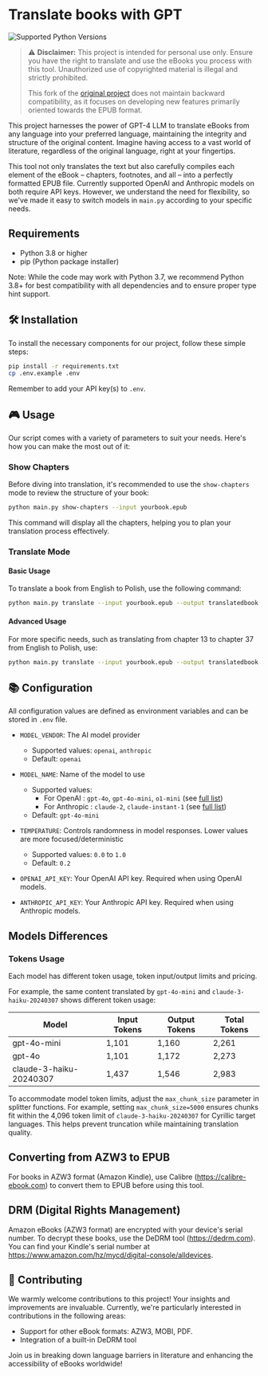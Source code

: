 # Translate books with GPT

![Supported Python Versions](https://img.shields.io/badge/python-3.8%20%7C%203.9%20%7C%203.10%20%7C%203.11%20%7C%203.12-blue)


> ⚠️ **Disclaimer:** This project is intended for personal use only. Ensure you have the right to translate and use the eBooks you process with this tool. Unauthorized use of copyrighted material is illegal and strictly prohibited. 
> 
> This fork of the [original project](https://github.com/jb41/translate-book) does not maintain backward compatibility, as it focuses on developing new features primarily oriented towards the EPUB format.

This project harnesses the power of GPT-4 LLM to translate eBooks from any language into your preferred language, maintaining the integrity and structure of the original content. Imagine having access to a vast world of literature, regardless of the original language, right at your fingertips.

This tool not only translates the text but also carefully compiles each element of the eBook – chapters, footnotes, and all – into a perfectly formatted EPUB file. Currently supported OpenAI and Anthropic models on both require API keys. However, we understand the need for flexibility, so we've made it easy to switch models in `main.py` according to your specific needs.


## Requirements

- Python 3.8 or higher
- pip (Python package installer)

Note: While the code may work with Python 3.7, we recommend Python 3.8+ for best compatibility with all dependencies and to ensure proper type hint support.


## 🛠️ Installation

To install the necessary components for our project, follow these simple steps:

```bash
pip install -r requirements.txt
cp .env.example .env
```

Remember to add your API key(s) to `.env`.


## 🎮 Usage

Our script comes with a variety of parameters to suit your needs. Here's how you can make the most out of it:

### Show Chapters

Before diving into translation, it's recommended to use the `show-chapters` mode to review the structure of your book:

```bash
python main.py show-chapters --input yourbook.epub
```

This command will display all the chapters, helping you to plan your translation process effectively.

### Translate Mode

#### Basic Usage

To translate a book from English to Polish, use the following command:

```bash
python main.py translate --input yourbook.epub --output translatedbook.epub  --from-lang EN --to-lang PL
```

#### Advanced Usage

For more specific needs, such as translating from chapter 13 to chapter 37 from English to Polish, use:

```bash
python main.py translate --input yourbook.epub --output translatedbook.epub --from-chapter 13 --to-chapter 37 --from-lang EN --to-lang PL
```


## 📚 Configuration

All configuration values are defined as environment variables and can be stored in `.env` file.

- `MODEL_VENDOR`: The AI model provider
  - Supported values: `openai`, `anthropic`
  - Default: `openai`

- `MODEL_NAME`: Name of the model to use
  - Supported values:
    - For OpenAI : `gpt-4o`, `gpt-4o-mini`, `o1-mini` (see [full list](https://platform.openai.com/docs/models))
    - For Anthropic : `claude-2`, `claude-instant-1` (see [full list](https://docs.anthropic.com/en/docs/about-claude/models))
  - Default: `gpt-4o-mini`

- `TEMPERATURE`: Controls randomness in model responses. Lower values are more focused/deterministic
  - Supported values: `0.0` to `1.0`
  - Default: `0.2`

- `OPENAI_API_KEY`: Your OpenAI API key. Required when using OpenAI models.

- `ANTHROPIC_API_KEY`: Your Anthropic API key. Required when using Anthropic models.

## Models Differences

### Tokens Usage
Each model has different token usage, token input/output limits and pricing.

For example, the same content translated by `gpt-4o-mini` and `claude-3-haiku-20240307` shows different token usage:

| Model | Input Tokens | Output Tokens | Total Tokens |
|-------|--------------|---------------|--------------|
| gpt-4o-mini | 1,101 | 1,160 | 2,261 |
| gpt-4o | 1,101 | 1,172 | 2,273 |
| claude-3-haiku-20240307 | 1,437 | 1,546 | 2,983 |

To accommodate model token limits, adjust the `max_chunk_size` parameter in splitter functions. For example, setting `max_chunk_size=5000` ensures chunks fit within the 4,096 token limit of `claude-3-haiku-20240307` for Cyrillic target languages. This helps prevent truncation while maintaining translation quality.

## Converting from AZW3 to EPUB

For books in AZW3 format (Amazon Kindle), use Calibre (https://calibre-ebook.com) to convert them to EPUB before using this tool.


## DRM (Digital Rights Management)

Amazon eBooks (AZW3 format) are encrypted with your device's serial number. To decrypt these books, use the DeDRM tool (https://dedrm.com). You can find your Kindle's serial number at https://www.amazon.com/hz/mycd/digital-console/alldevices.


## 🤝 Contributing

We warmly welcome contributions to this project! Your insights and improvements are invaluable. Currently, we're particularly interested in contributions in the following areas:

- Support for other eBook formats: AZW3, MOBI, PDF.
- Integration of a built-in DeDRM tool

Join us in breaking down language barriers in literature and enhancing the accessibility of eBooks worldwide!
